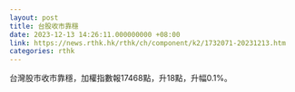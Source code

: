 ```yaml
---
layout: post
title: 台股收市靠穩
date: 2023-12-13 14:26:11.000000000 +08:00
link: https://news.rthk.hk/rthk/ch/component/k2/1732071-20231213.htm
categories: rthk
---
```


台灣股市收市靠穩，加權指數報17468點，升18點，升幅0.1%。
